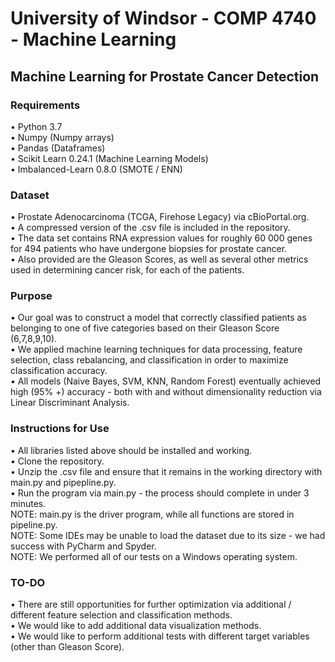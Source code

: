 # University of Windsor - COMP 4740 - Machine Learning

## Machine Learning for Prostate Cancer Detection

### Requirements
•	Python 3.7  
•	Numpy (Numpy arrays)  
•	Pandas (Dataframes)  
•	Scikit Learn 0.24.1 (Machine Learning Models)  
•	Imbalanced-Learn 0.8.0 (SMOTE / ENN)  

### Dataset
•	Prostate Adenocarcinoma (TCGA, Firehose Legacy) via cBioPortal.org.  
•	A compressed version of the .csv file is included in the repository.  
•	The data set contains RNA expression values for roughly 60 000 genes for 494 patients who have undergone biopsies for prostate cancer.  
•	Also provided are the Gleason Scores, as well as several other metrics used in determining cancer risk, for each of the patients.  

### Purpose
•	Our goal was to construct a model that correctly classified patients as belonging to one of five categories based on their Gleason Score (6,7,8,9,10).  
•	We applied machine learning techniques for data processing, feature selection, class rebalancing, and classification in order to maximize
classification accuracy.  
•	All models (Naive Bayes, SVM, KNN, Random Forest) eventually achieved high (95% +) accuracy - both with and without dimensionality reduction
via Linear Discriminant Analysis.  

### Instructions for Use
•	All libraries listed above should be installed and working.  
•	Clone the repository.  
•	Unzip the .csv file and ensure that it remains in the working directory with main.py and pipepline.py.  
•	Run the program via main.py - the process should complete in under 3 minutes.  
NOTE: main.py is the driver program, while all functions are stored in pipeline.py.  
NOTE: Some IDEs may be unable to load the dataset due to its size - we had success with PyCharm and Spyder.  
NOTE: We performed all of our tests on a Windows operating system.  

### TO-DO
•	There are still opportunities for further optimization via additional / different feature selection and classification methods.  
•	We would like to add additional data visualization methods.  
•	We would like to perform additional tests with different target variables (other than Gleason Score).  
